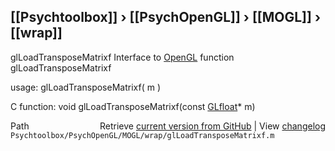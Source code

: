 ## [[Psychtoolbox]] &#8250; [[PsychOpenGL]] &#8250; [[MOGL]] &#8250; [[wrap]]

glLoadTransposeMatrixf  Interface to [OpenGL](OpenGL) function glLoadTransposeMatrixf  
  
usage:  glLoadTransposeMatrixf( m )  
  
C function:  void glLoadTransposeMatrixf(const [GLfloat](GLfloat)\* m)  




<div class="code_header" style="text-align:right;">
  <span style="float:left;">Path&nbsp;&nbsp;</span> <span class="counter">Retrieve <a href=
  "https://raw.github.com/Psychtoolbox-3/Psychtoolbox-3/beta/Psychtoolbox/PsychOpenGL/MOGL/wrap/glLoadTransposeMatrixf.m">current version from GitHub</a> | View <a href=
  "https://github.com/Psychtoolbox-3/Psychtoolbox-3/commits/beta/Psychtoolbox/PsychOpenGL/MOGL/wrap/glLoadTransposeMatrixf.m">changelog</a></span>
</div>
<div class="code">
  <code>Psychtoolbox/PsychOpenGL/MOGL/wrap/glLoadTransposeMatrixf.m</code>
</div>


